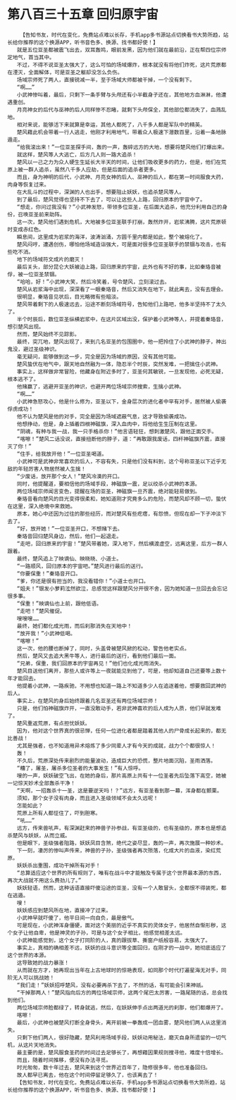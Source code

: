 # 第八百三十五章 回归原宇宙
        【告知书友，时代在变化，免费站点难以长存，手机app多书源站点切换看书大势所趋，站长给你推荐的这个换源APP，听书音色多、换源、找书都好使！】
       就是五位亚圣都被震飞出去，双耳轰鸣，眼前发黑，因为他们就在最前沿，正在帮四位宗师定地气，首当其中。
       不过，不得不说亚圣太强大了，这么可怕的场域爆炸，根本就没有将他们炸死，这片荒原都在湮灭，全面解体，可是亚圣之躯却没怎么负伤。
       场域宗师死了两人，直接锐减一半，至于场域大师都被干掉，一个没有剩下。
       “啊……”
       小武神惨叫着，最后，只剩下一条手臂与头颅还有小半截身子还在，其他地方血淋淋，他遭遇重创。
       月亮神女的后代与巫神的后人同样惨不忍睹，就剩下头颅保全，其他部位都消失了，血溅乱地。
       相对来说，能够活下来就算是幸运，其他人都死了，八千多人都是军队中的精英。
       楚风藉此机会带着一行人逃走，他刚才利用地气，带着众人极速下潜数百里，沿着一条地脉遁走。
       “给我滚出来！”一位亚圣探手间，轰的一声，轰碎远方的大地，想要将楚风他们打爆出来。
       就这样，楚风等人大逃亡，后方几人则一路大追杀！
       楚风以一己之力为众人硬生生延长大半天的时间，让他们吸收更多的药力，但是，他们在荒原上被一群人追杀，虽然八千多人应劫，但是后面的追杀者更多。
       而且，身为神明的后代，小武神、月亮女神的后人、巫神的后人，都在第一时间服食大药，肉身等恢复过来。
       在大乱斗的过程中，深渊的人也出手，想要阻止妖妖，也追杀楚风等人。
       到了最后，楚风觉得也坚持不下去了，可以让这些人上路，回归原本的宇宙中了。
       “想走，你问过我没有？”小武神发怒，带领多位亚圣，在后面大追杀，他充分利用自己的身份，召唤亚圣前来助阵。
       这一次，楚风他们遇到危机，大地被多位亚圣联手打崩，轰然炸开，岩浆沸腾，这片荒原顿时变成赤红色。
       瞬息间，这里成为岩浆的海洋，波涛汹涌，方圆千里内都是如此，整个被熔化了。
       楚风闷哼，遭遇创伤，哪怕他场域造诣强大，可是面对很多位亚圣联手的禁锢与攻击，也有些吃不消。
       地下的场域符文成片的磨灭！
       最后关头，部分昆仑大妖被迫上路，回归原来的宇宙，此外也有不好的事，比如秦珞音被俘，被一位亚圣禁锢。
       “哈哈，好！”小武神大笑，然后冷笑着，号令楚风，立刻滚过去。
       楚风从岩浆海中出现，深深看了一眼秦珞音，然后又消失在地下，就此离去，没有去理会。
       很明显，秦珞音见状后，目光略微有些暗淡。
       楚风带着剩下的人极速远去，沿途不断刻场域符号，告知他们上路吧，他多半坚持不了太久了。
       半个时辰后，数位亚圣纵横岩浆中，在这片区域出没，保护着小武神等人，并提着秦珞音，想引楚风出现。
       然而，楚风始终不见踪影。
       最终，突兀地，楚风出现了，来到几名亚圣的包围圈中，他一把拎住了小武神的脖子，神出鬼没，避过圣级神识。
       毫无疑问，能够做到这一步，完全是因为场域的原因，没有其他可能。
       楚风蛰伏在地气中，跟天地自然融为一体，隐忍半个时辰，突然发难，一把擒住小武神。
       事实上，这样做非常冒险，他藏身在附近多时了，亚圣何其敏锐，一旦发现他，必死无疑，根本逃不了。
       他赌赢了，逃避开亚圣的神识，也避开两位场域宗师搜索，生擒小武神。
       “啊……”
       小武神急怒攻心，他是什么修为，亚圣以下，金身层次的进化者中罕有对手，居然被人偷袭俘虏成功！
       他不认为楚风是他的对手，完全是因为场域遮蔽气息，这才导致偷袭成功。
       他想挣动，但是，身上插着四根神磁旗，深入血肉中，将他给生生压制在这里。
       “阴魂，有种与我一战，我一只手格杀你！”他言语轻狂，想刺激楚风，跟他正面交手。
       “喀嚓！”楚风二话没说，直接扭断他的脖子，道：“再敢跟我废话，四杆神磁旗齐震，直接灭了你！”
       “住手，给我放开他！”一位亚圣喝道。
       小武神可是武神非常喜欢的后人，不容有失，只是他们没有料到，这个号称亚圣以下近乎无敌的年轻厉害人物居然被人生擒！
       “少废话，放开那个女人！”楚风冷漠的开口。
       同时，他提醒道，要相信他的场域手段，神磁旗一震，足以绞杀小武神的本源。
       两位场域宗师闻言变色，提醒在场的亚圣，神磁旗一旦齐震，绝对能轻易做到。
       秦珞音看向楚风的目光变得很柔和，她知道刚才究竟多么的危险，而楚风却不顾一切，蛰伏在这里，深入绝境中来救她。
       原本，她心中还因为过往的那些经历，而对楚风有些疙瘩，有怨愤，但现在却一下子冲淡下去了。
       “好，放开她！”一位亚圣开口，不想赌下去。
       秦珞音回归楚风身边，然后，他们一起退走。
       “走吧，回归原来的宇宙！”楚风带着她，深入地下，然后横渡虚空，远离这里，后方一群人跟着。
       最终，楚风追上了映谪仙、映晓晓、小道士。
       “一路顺风，回归原本的宇宙吧。”楚风进行最后的送行。
       “你要保重！”秦珞音开口。
       “爹，你还是很有担当的，我没看错你！”小道士也开口。
       “姐夫！”银发小萝莉泫然欲泣，总感觉这样跟楚风分开很不舍，因为她知道一旦回去会忘记很多事。
       “保重！”映谪仙也上前，跟他低语。
       “走吧！”楚风催促。
       嗖嗖嗖……
       最终，她们都化成光雨，而后刹那消失在天地中！
       “放开我！”小武神低喝。
       “喀嚓！”
       这一次，他的腰也断掉了，同时，头盖骨被楚风掀的松动，警告他老实点。
       然后，楚风又去追大黑牛等人，进行最后的送行，看到他们最后一面。
       “兄弟，保重，我们回原本的宇宙再见！”他们也化成光雨消失。
       楚风目送他们离开，那些人或许等上一夜就能见到他了，可是，他却知道自己还要等上数十年才能回去。
       他提着小武神，一路疾驰，不用想也知道一路上不知道多少人在追逐着他，想要救回武神的后人。
       事实上，在楚风的身后始终跟着几名亚圣还有两位场域宗师！
       只是，他们怕神磁旗炸开，一直没敢动手，若非武神喜欢的后人成为人质，他们早就发难了。
       楚风重返荒原，有点担忧妖妖。
       因为，他对这个世界真的很忌惮，任何一位进化者都是踏着其他人的尸骨成长起来的，都无比善战！
       尤其是强者，也不知道用异术熔炼了多少同辈人才有今天的成就，战力个个都很惊人！
       轰！
       不久后，荒原深处传来剧烈的能量波动，造成巨大的恐慌，整片地面沉陷，圣雨洒落。
       “糟了，屠圣，屠杀多位圣者的大事发生！”有人惊呼。
       嗖的一声，妖妖破空飞出，在她的身后，那片高原上共有十一位圣者先后坠落下高空，她被一记惊天妙术全部轰杀干净！
       “天啊，一招轰杀十一圣，这是要逆天吗！？”远方，有亚圣看到那一幕，浑身都在颤栗。
       须知，那个女子没有肉身，而且进入圣级领域不会太久远呢！
       怎能如此？
       荒原上所有人都怔住了，吓到胆寒。
       “吼……”
       远方，传来兽吼声，有深渊赶来的神兽子孙参战，有亚圣级的，也有圣级的，原本也是想追杀楚风与妖妖，从而立威。
       但是眼下，圣级强者阻路，妖妖凤目含煞，绝代之姿尽显，轰的一声，再次施展一种妙术。
       下一刻，凄厉的惨叫声传来，神兽的子孙，圣级强者再次殒落，化成大片的血液，染红荒原。
       妖妖杀出重围，成功干掉所有对手！
       “总算适应这个世界的所有规则了，唯有在战斗中才能触及专属于这个世界最本源的东西，再次大战就不用这么费劲儿了。”
       妖妖轻语，然而，这种话语直接吓傻沿途的亚圣，没有一个人敢冒头，全都恨不得装死，都在逃遁。
       嗖！
       妖妖感应到楚风所在地，直接冲了过来。
       小武神早就吓傻了，他平日间一向自负，最是傲气。
       可是现在，小武神浑身僵硬，面对这个美丽的近乎不真实的灵体女子，他居然自惭形秽，这个女子让他自卑，他是神灵的子孙，可是与这个女子相比，他感觉相差太远。
       小武神能感觉到，这个女子打同阶的人，真的跟拔草、撕窗户纸般容易，太强大了。
       事实上，真相的确相差不远，妖妖的战斗意识等全面回归，在刚才的一战中，她彻底适应了这个世界的本源。
       这导致她的战力暴涨！
       从而就在方才，她再现出当年在上古地球时的惊艳表现，如同那个时代打遍星海无对手，同阶无人可以挑战她！
       “我们走！”妖妖招呼楚风，没有必要再杀下去了，不然的话，有可能会引来神祇。
       “干掉那两人！”楚风指向后方的两位场域宗师，这两个尾巴太厉害，一路尾随的话，总会找到他们。
       两位场域宗师脸都绿了，转身就逃，然后，在妖妖伸手点出两道光的刹那，他们都爆开了。
       喀嚓！
       最后，小武神也被楚风打断全身骨头，离开前被一拳轰成一团血雾，楚风他们两人从这里消失。
       只剩下他们两人，很好隐藏，楚风利用场域手段，妖妖动用秘法，磨灭自身所遗留的一切气机，从这片天地消失。
       最主要的是，楚风服食圣药的时间过去足够长了，再想藉因果规则搜寻他，难度十倍增长。
       而且，随着时间推移，便没有办法寻觅。
       时光匆匆，数十年过去，楚风来到这个世界近百年了，隐修很多年，他也准备回归。
       故人都早已离去，他在这个时间停留足够久了，也该离去了！
       【告知书友，时代在变化，免费站点难以长存，手机app多书源站点切换看书大势所趋，站长给你推荐的这个换源APP，听书音色多、换源、找书都好使！】